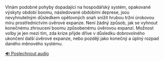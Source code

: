 
Vlnám podobné pohyby dopadající na hospodářský systém, opakované výskyty období boomu, následované obdobími deprese, jsou nevyhnutelným důsledkem opětovných snah snížit hrubou tržní úrokovou míru prostřednictvím úvěrové expanze. Není žádný způsob, jak se vyhnout konečnému zhroucení boomu způsobenému úvěrovou expanzí. Možnost volby je jen mezi tím, zda krize přijde dříve v důsledku dobrovolného ukončení další úvěrové expanze, nebo později jako konečný a úplný rozpad daného měnového systému.

[🔊 Poslechnout audio](/data/7-paragraphs/audio/chapter_103/para_004-Vlnm-podobn-pohyby-dopadajc-na-hospodsk-sys.mp3)
